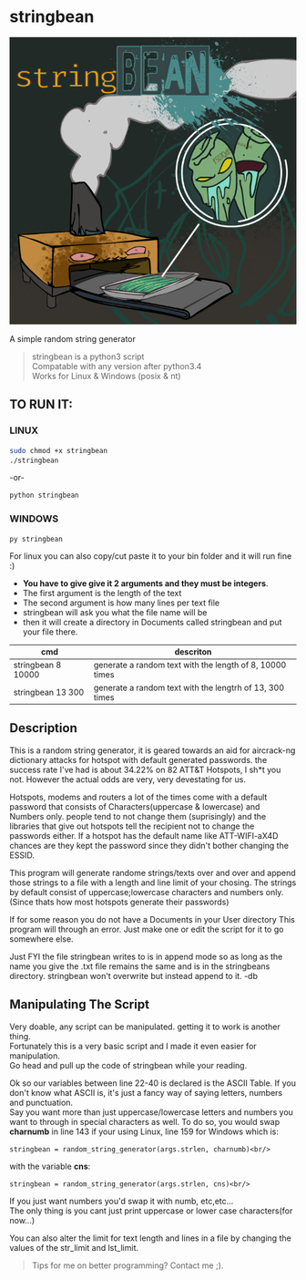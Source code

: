 # stringbean
![alt text](https://github.com/dirtybrie/stringbean/blob/%7Bdirt%7D/img/stringbean.png?raw=true)

A simple random string generator

> stringbean is a python3 script<br/>
> Compatable with any version after python3.4<br/>
> Works for Linux & Windows (posix & nt)<br/>

## __TO RUN IT:__
### LINUX
```bash
sudo chmod +x stringbean
./stringbean
```
-or-
```bash
python stringbean
```
### WINDOWS
```
py stringbean
```
For linux you can also copy/cut paste it to your bin folder and it will run fine :)

* __You have to give give it 2 arguments and they must be integers__.
* The first argument is the length of the text
* The second argument is how many lines per text file
* stringbean will ask you what the file name will be
* then it will create a directory in Documents called stringbean and put your file there.

| cmd | descriton |
| --- | --- |
|stringbean 8 10000 | generate a random text with the length of 8, 10000 times |
|stringbean 13 300 | generate a random text with the lengtrh of 13, 300 times |

## Description

This is a random string generator, it is geared towards an aid for aircrack-ng 
dictionary attacks for hotspot with default generated passwords.
the success rate I've had is about 34.22% on 82 ATT&T Hotspots, I sh*t you not.
However the actual odds are very, very devestating for us.
 
Hotspots, modems and routers a lot of the times come with a default password that 
consists of Characters(uppercase & lowercase) and Numbers only. people tend to not
change them (suprisingly) and the libraries that give out hotspots tell the recipient 
not to change the passwords either. If a hotspot has the default name like
ATT-WIFI-aX4D chances are they kept the password since they didn't bother
changing the ESSID.
 
This program will generate randome strings/texts over and over and append those
strings to a file with a length and line limit of your chosing.
The strings by default consist of uppercase;lowercase characters and numbers only.
(Since thats how most hotspots generate their passwords)

If for some reason you do not have a Documents in your User directory
This program will through an error. Just make one
or edit the script for it to go somewhere else.

Just FYI the file stringbean writes to is in append mode so as long
as the name you give the .txt file remains the same and is in the
stringbeans directory.
stringbean won't overwrite but instead append to it.
-db

## Manipulating The Script

Very doable, any script can be manipulated. getting it to work is another thing.<br/>
Fortunately this is a very basic script and I made it even easier for manipulation.</br>
Go head and pull up the code of stringbean while your reading.

Ok so our variables between line 22-40 is declared is the ASCII Table.
If you don't know what ASCII is, it's just a fancy way of saying letters, numbers and punctuation.<br/>
Say you want more than just uppercase/lowercase letters and numbers
you want to through in special characters as well. To do so, you would
swap **charnumb** in line 143 if your using Linux, line 159 for Windows which is:<br/>
```
stringbean = random_string_generator(args.strlen, charnumb)<br/>
```
with the variable **cns**:<br/>
```
stringbean = random_string_generator(args.strlen, cns)<br/>
```
If you just want numbers you'd swap it with numb, etc,etc...<br/>
The only thing is you cant just print uppercase or lower case characters(for now...)<br/>

You can also alter the limit for text length and lines in a file
by changing the values of the str_limit and lst_limit.

> Tips for me on better programming? Contact me ;).


